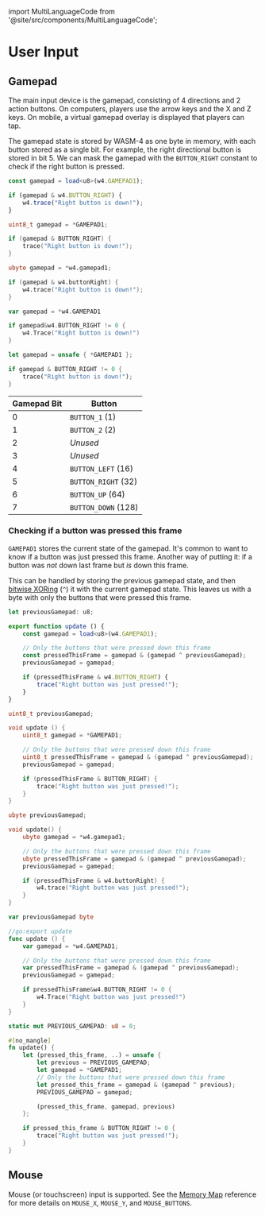 import MultiLanguageCode from '@site/src/components/MultiLanguageCode';

# User Input

## Gamepad

The main input device is the gamepad, consisting of 4 directions and 2 action
buttons. On computers, players use the arrow keys and the X and Z keys. On
mobile, a virtual gamepad overlay is displayed that players can tap.

The gamepad state is stored by WASM-4 as one byte in memory, with each button
stored as a single bit. For example, the right directional button is stored in
bit 5. We can mask the gamepad with the `BUTTON_RIGHT` constant to check if the
right button is pressed.

<MultiLanguageCode>

```typescript
const gamepad = load<u8>(w4.GAMEPAD1);

if (gamepad & w4.BUTTON_RIGHT) {
    w4.trace("Right button is down!");
}
```

```c
uint8_t gamepad = *GAMEPAD1;

if (gamepad & BUTTON_RIGHT) {
    trace("Right button is down!");
}
```

```d
ubyte gamepad = *w4.gamepad1;

if (gamepad & w4.buttonRight) {
    w4.trace("Right button is down!");
}
```

```go
var gamepad = *w4.GAMEPAD1

if gamepad&w4.BUTTON_RIGHT != 0 {
    w4.Trace("Right button is down!")
}
```

```rust
let gamepad = unsafe { *GAMEPAD1 };

if gamepad & BUTTON_RIGHT != 0 {
    trace("Right button is down!");
}
```

</MultiLanguageCode>

| Gamepad Bit | Button                |
| ---         | ---                   |
| 0           | `BUTTON_1` (1)        |
| 1           | `BUTTON_2` (2)        |
| 2           | *Unused*              |
| 3           | *Unused*              |
| 4           | `BUTTON_LEFT` (16)    |
| 5           | `BUTTON_RIGHT` (32)   |
| 6           | `BUTTON_UP` (64)      |
| 7           | `BUTTON_DOWN` (128) |

### Checking if a button was pressed this frame

`GAMEPAD1` stores the current state of the gamepad. It's common to want to know
if a button was just pressed this frame. Another way of putting it: if a
button was *not* down last frame but *is* down this frame.

This can be handled by storing the previous gamepad state, and then [bitwise
XORing](https://developer.mozilla.org/en-US/docs/Web/JavaScript/Reference/Operators/Bitwise_XOR) (`^`)
it with the current gamepad state. This leaves us with a byte with only the
buttons that were pressed this frame.

<MultiLanguageCode>

```typescript
let previousGamepad: u8;

export function update () {
    const gamepad = load<u8>(w4.GAMEPAD1);

    // Only the buttons that were pressed down this frame
    const pressedThisFrame = gamepad & (gamepad ^ previousGamepad);
    previousGamepad = gamepad;

    if (pressedThisFrame & w4.BUTTON_RIGHT) {
        trace("Right button was just pressed!");
    }
}
```

```c
uint8_t previousGamepad;

void update () {
    uint8_t gamepad = *GAMEPAD1;

    // Only the buttons that were pressed down this frame
    uint8_t pressedThisFrame = gamepad & (gamepad ^ previousGamepad);
    previousGamepad = gamepad;

    if (pressedThisFrame & BUTTON_RIGHT) {
        trace("Right button was just pressed!");
    }
}
```

```d
ubyte previousGamepad;

void update() {
    ubyte gamepad = *w4.gamepad1;

    // Only the buttons that were pressed down this frame
    ubyte pressedThisFrame = gamepad & (gamepad ^ previousGamepad);
    previousGamepad = gamepad;

    if (pressedThisFrame & w4.buttonRight) {
        w4.trace("Right button was just pressed!");
    }
}
```

```go
var previousGamepad byte

//go:export update
func update () {
    var gamepad = *w4.GAMEPAD1;

    // Only the buttons that were pressed down this frame
    var pressedThisFrame = gamepad & (gamepad ^ previousGamepad);
    previousGamepad = gamepad;

    if pressedThisFrame&w4.BUTTON_RIGHT != 0 {
        w4.Trace("Right button was just pressed!")
    }
}
```

```rust
static mut PREVIOUS_GAMEPAD: u8 = 0;

#[no_mangle]
fn update() {
    let (pressed_this_frame, ..) = unsafe {
        let previous = PREVIOUS_GAMEPAD;
        let gamepad = *GAMEPAD1;
        // Only the buttons that were pressed down this frame
        let pressed_this_frame = gamepad & (gamepad ^ previous);
        PREVIOUS_GAMEPAD = gamepad;

        (pressed_this_frame, gamepad, previous)
    };

    if pressed_this_frame & BUTTON_RIGHT != 0 {
        trace("Right button was just pressed!");
    }
}
```

</MultiLanguageCode>

## Mouse

Mouse (or touchscreen) input is supported. See the [Memory Map](/docs/reference/memory)
reference for more details on `MOUSE_X`, `MOUSE_Y`, and `MOUSE_BUTTONS`.
